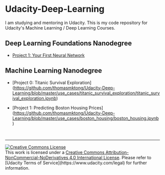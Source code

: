 # Udacity-Deep-Learning
I am studying and mentoring in Udacity. This is my code repository for Udacity's Machine Learning / Deep Learning Courses.

## Deep Learning Foundations Nanodegree

- [Project 1: Your First Neural Network](https://github.com/thomasmktong/Udacity-Deep-Learning-Nanodegree/blob/master/DLND-your-first-network/dlnd-your-first-neural-network.ipynb)

## Machine Learning Nanodegree

- [Project 0: Titanic Survival Exploration] (https://github.com/thomasmktong/Udacity-Deep-Learning/blob/master/use_cases/titanic_survival_exploration/titanic_survival_exploration.ipynb)

- [Project 1: Predicting Boston Housing Prices] (https://github.com/thomasmktong/Udacity-Deep-Learning/blob/master/use_cases/boston_housing/boston_housing.ipynb)

<br />
<hr />
<a rel="license" href="http://creativecommons.org/licenses/by-nc-nd/4.0/"><img alt="Creative Commons License" style="border-width:0" src="https://i.creativecommons.org/l/by-nc-nd/4.0/88x31.png" /></a><br />This work is licensed under a <a rel="license" href="http://creativecommons.org/licenses/by-nc-nd/4.0/">Creative Commons Attribution-NonCommercial-NoDerivatives 4.0 International License</a>. Please refer to [Udacity Terms of Service](https://www.udacity.com/legal) for further information.